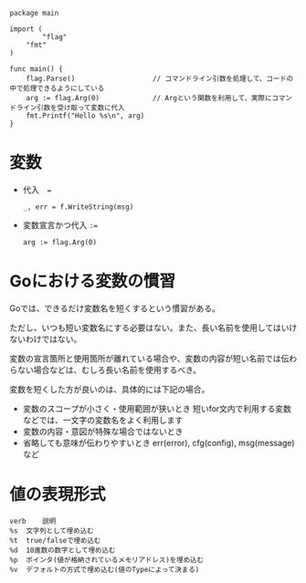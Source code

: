 ```
package main

import (
        "flag"
	"fmt"
)

func main() {
	flag.Parse()                   // コマンドライン引数を処理して、コードの中で処理できるようにしている
	arg := flag.Arg(0)             // Argという関数を利用して、実際にコマンドライン引数を受け取って変数に代入
	fmt.Printf("Hello %s\n", arg) 
}
```

# 変数

- 代入　```=```

  ```
  _, err = f.WriteString(msg)
  ```

- 変数宣言かつ代入 ```:=```
  
  ```
  arg := flag.Arg(0)
  ```

# Goにおける変数の慣習

Goでは、できるだけ変数名を短くするという慣習がある。

ただし、いつも短い変数名にする必要はない。また、長い名前を使用してはいけないわけではない。

変数の宣言箇所と使用箇所が離れている場合や、変数の内容が短い名前では伝わらない場合などは、むしろ長い名前を使用するべき。

変数を短くした方が良いのは、具体的には下記の場合。

- 変数のスコープが小さく・使用範囲が狭いとき
  短いfor文内で利用する変数などでは、一文字の変数名をよく利用します
- 変数の内容・意図が特殊な場合ではないとき
- 省略しても意味が伝わりやすいとき
err(error), cfg(config), msg(message)など

# 値の表現形式

```
verb	説明
%s	文字列として埋め込む
%t	true/falseで埋め込む
%d	10進数の数字として埋め込む
%p	ポインタ(値が格納されているメモリアドレス)を埋め込む
%v	デフォルトの方式で埋め込む(値のTypeによって決まる)
```

